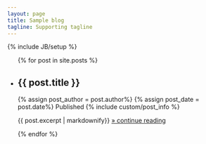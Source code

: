 ```yaml
---
layout: page
title: Sample blog
tagline: Supporting tagline
---
```

{% include JB/setup %}
    
<ul class="posts unstyled">
  {% for post in site.posts %}
    <li>
      <h2>{{ post.title }}</h2>
      <section>
        {% assign post_author = post.author%}
        {% assign post_date = post.date%}
        Published {% include custom/post_info %}
      </section>
      <p>{{ post.excerpt | markdownify}} <span><a href="{{ BASE_PATH }}{{ post.url }}">&raquo; continue reading</a></span>
      </p>
    </li>
  {% endfor %}
</ul>



